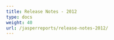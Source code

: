 ```yaml
---
title: Release Notes - 2012
type: docs
weight: 40
url: /jasperreports/release-notes-2012/
---
```



